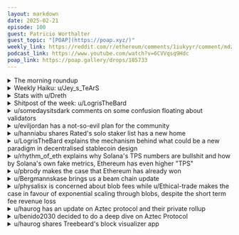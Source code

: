 ```yaml
---
layout: markdown
date: 2025-02-21
episode: 100
guest: Patricio Worthalter
guest_topic: "[POAP](https://poap.xyz/)"
weekly_link: https://reddit.com/r/ethereum/comments/1iukyyr/comment/mdzmtjg/
podcast_link: https://www.youtube.com/watch?v=6CVVqsq9Hdc
poap_link: https://poap.gallery/drops/185733
---
```



<details markdown=1>
<summary>The morning roundup</summary>
[View on Reddit →](https://reddit.com/r/ethereum/comments/1iukyyr/comment/mdy9pa1/)

[u/TimbukNine](https://reddit.com/u/TimbukNine)

> Ethereum

[u/FrenktheTank](https://reddit.com/u/FrenktheTank)

> $2762.95

[u/usesbinkvideo](https://reddit.com/u/usesbinkvideo)

> 3,649,991 Ethereans subscribed (+1,283)

[u/SuspiciousConcern](https://reddit.com/u/SuspiciousConcern)

> You had me at ETH.

</details>
<details markdown=1>
<summary>Weekly Haiku: u/Jey_s_TeArS</summary>
[View on Reddit →](https://reddit.com/r/ethereum/comments/1itsl6t/comment/mduxzv9/)

*Blockchain arena,*

*Meme coining Argentina,*

*Next come subpoena.*

</details>
<details markdown=1>
<summary>Stats with u/Dreth</summary>
[View on Reddit →](https://reddit.com/r/ethereum/comments/1iukyyr/comment/mdzeskp/)

Hi frens, happy friday.

ETH ETFs had some outflows (13M), BTC ETFs had big outflows (364.8M)

# ETH stats

UTC Timestamp: **2025-02-21T13:17:00Z**

## Price and supply

| Metric                          | Value       |
|:--------------------------------|:------------|
| Current ETH price               | 2,833       |
| 24h change (%)                  | 3.43        |
| Average ETH price over 1 day    | 2,753       |
| Average ETH price over 7 days   | 2,713       |
| Average ETH price over 30 days  | 2,899       |
| Supply at merge                 | 120,521,140 |
| Current supply                  | 120,559,745 |
| Supply differential since merge | 38,604      |
| Total inflation since merge (%) | 0.03        |

## ETF Flow (in millions of USD)

### Summary

| Metric                                  |   Value |
|:----------------------------------------|--------:|
| Total ETF Flow                          |  3166.8 |
| Total ETF Flow over the last 3 days     |    10.5 |
| Total ETF Flow on the last recorded day |   -13.1 |

### ETF Flow (last 3 days)

| Entity    |   2025-02-18 |   2025-02-19 |   2025-02-20 |   Total |
|:----------|-------------:|-------------:|-------------:|--------:|
| Fidelity  |          4.6 |         24.5 |         -2.8 |    26.3 |
| Grayscale |          0   |         -5.5 |        -10.3 |   -15.8 |

#### Sources

- [ultrasound.money](https://ultrasound.money)
- [farside.co.uk](https://farside.co.uk/eth)
- [farside.co.uk ETH ETF full historical tables](https://farside.co.uk/ethereum-etf-flow-all-data/)
- [coinglass.com](https://coinglass.com/)

##### [Previous post](https://reddit.com/r/ethereum/comments/1itsl6t/daily_general_discussion_february_20_2025/mdsnyu2/)

</details>
<details markdown=1>
<summary>Shitpost of the week: u/LogrisTheBard</summary>
[View on Reddit →](https://reddit.com/r/ethereum/comments/1ire1mq/daily_general_discussion_february_17_2025/mdcn6gn/)

For my cakeday I give you a Limerick:

There once was a bard on r/ethereum

who held ETH through market delirium.

They did not complain

about the crab market pain

but instead expanded their cranium.

</details>
<details markdown=1>
<summary>u/somedaysitsdark comments on some confusion floating about validators</summary>
[View on Reddit →](https://reddit.com/r/ethereum/comments/1iodft9/comment/mcjbesq/)

There is some confusion floating about as to why too many validators are bad.

Currently, if we hit around 2.1m validators, Ethereum, the network, will fail to finalize.

It's an issue of network traffic and the time it takes to aggregate all the signatures. [EIP-7514](https://eips.ethereum.org/EIPS/eip-7514) was implemented to buy us time until we could do something about it. [EIP-7251](https://eips.ethereum.org/EIPS/eip-7251) is that something. Its purpose is not simply to allow for compounding of validator rewards, but to reduce the network traffic by allowing large operators to effectively consolidate 64 validators into one.

Here is a nice read on the issue if you are interested: <https://medium.com/@james_gaps/eip-7251-explainer-aa10558b9150>

There is the additional concern that additional staking will further decrease rewards per ETH staked, and increase inflation, and there are talks of trying to address this, but it's not a critical *the network will fail to finalize* issue.

</details>
<details markdown=1>
<summary>u/eviljordan has a not-so-evil plan for the community</summary>
[View on Reddit →](https://reddit.com/r/ethereum/comments/1ip4x0j/comment/mcpbqsu/)

For those of you worried about the state of Ethereum in general, I highly suggest you get involved somehow, other than just watching the price.

I’m not new to this, but I spent the day participating in the Ephemery Testnet cycling, which led to me working on some other tooling for my testnet-staking setup, which led to questions and conversations with lots of brilliant people in the community across Reddit, CT, Matrix, Telegram, and Discord.

All of this felt really good and gave me a, not renewed because it never left, but… reinforced sense of confidence in the protocol, mission, and people behind it.

These are good, friendly, smart people. At Ethereum’s core, it’s a bunch of nerds trying to build something interesting and important that works. It’s fun to work on this stuff and truly feels like these people are my friends, even though I haven’t met ANY of them IRL. For someone that was born in ‘81 and was on the Internet in its early days, on IRC, in MUDs, on BBSs, and, later, in AOL chat rooms, that’s awesome. This is the same feeling and I love it.

Maybe the real generational wealth was the friends we made along the way 🥲

</details>
<details markdown=1>
<summary>u/hanniabu shares Rated's solo staker list has a new home</summary>
[View on Reddit →](https://reddit.com/r/ethereum/comments/1ip4x0j/comment/mcqf0rd/)

No better day than Valentine's Day to announce Rated's solo staker list has found a new home at EthStaker ❤️

* Rated's Tweet: <https://x.com/ratedw3b/status/1890403707017392173>
* EthStaker's Tweet: <https://x.com/ethStaker/status/1890401695840063649>
* Blog Post: <https://paragraph.xyz/@ethstaker/ethereum-solo-staker-list-handover-to-ethstaker>
* Reddit Post: <https://reddit.com/r/ethstaker/comments/1ipb8e7/rated_hands_over_ethereum_solo_staker_repository/>

</details>
<details markdown=1>
<summary>u/LogrisTheBard explains the mechanism behind what could be a new paradigm in decentralised stablecoin design</summary>
[View on Reddit →](https://reddit.com/r/ethereum/comments/1ipvxej/daily_general_discussion_february_15_2025/mcv9dl8/)

A normal person investing in assets enters a position by buying the asset and then exits the position by selling the asset. Here in web3 fewer of us every year qualify as normal. You see, market selling means you have to sell, which means you need liquidity to sell into, you are creating taxable events, etc. A less considered alternative to market selling is to buy a 1x short position somehow. If you hold both then as the asset price rides the famous crypto roller coaster the long would make money and the short would lose the same amount of money or vice versa. The result is zero change wrt whatever your short it redeemable in. Monetarily it's very similar to selling the position as long as you can exercise the put. A position that is not subject to price volatility is called [delta neutral](https://www.investopedia.com/terms/d/deltaneutral.asp).

There's a few fun advantages to this. As mentioned above, it might allow you to defer a taxable event on the asset being sold until long term capital gains would kick in which is useful even if the option comes at a premium. In addition to this, what if the token you would be selling was interest bearing? By continuing to hold it you continue to collect interest. As long as the interest on the long exceeds the cost to borrow or premium on the put you're now profiting from a carry trade. [I wrote about a different variety of a carry trade](https://tokenomicsexplained.com/harvesting-interest-rate-spreads) a few years ago which may be worth revisiting to see how it has played out. There's a few other facts worth noting here as well.

First, while I did say to buy a 1x short position, you are going to almost certainly use the long position as a collateral to borrow and create a 1x short position. This saves you from needing to come up with more capital. If you use a money market to execute the max short you can walk away with the stablecoins but you probably can't actually get to a delta neutral position due to LTV (loan to value) caps. This is still a nice option but there are risks I talk about in the post linked above. Otherwise you can use a variety of leverage platforms to get that LTV up to 100% and actually be delta neutral but you won't be able to withdraw the stablecoins.

This brings me to the second useful fact. The cost to short crypto is usually less than the cost to long due to the industry being generally bullish over the years. Case in point, this is why that icETH token is still making money years later. This fact is dead obvious if you looking at the funding rates on perpetual swap platforms. When [this line](https://cryptoquant.com/asset/eth/chart/derivatives/funding-rates?exchange=all_exchange&window=DAY&sma=0&ema=0&priceScale=log&metricScale=linear&chartStyle=column) is above zero, it means you can get paid taking a short position.

Combined, you are now in a position where you are making money on both the collateral and the short position of your delta neutral portfolio. That is just wild. So instead of selling your crypto, invoking a taxable event, and making stablecoin yield you can instead enter a delta neutral position, forfeit any profit from price appreciation, but retain collateral + funding rate yield while deferring a taxable event on the crypto collateral for as long as you like.

An astute reader will be asking themselves what is preventing someone from just buying crypto and entering such a position immediately from stablecoins? Nothing at all. You can do exactly that. If you do this with ETH you are giving up the stablecoin yield which is most likely sourced in some way from US treasuries in exchange for staking + funding rate yield. This can be advantageous in certain macro environments such as when fed interest rates are low and it's a risk-on environment with a lot of demand for leverage so the funding rates are high.

Of course [someone](https://docs.ethena.fi/) has already tokenized this idea so you don't have to manage the short position yourself and worry about brief fluctuations in the LST peg or funding rates. For a delta neutral position the most natural denomination is in whatever you are delta neutral to. This is going to most commonly be USD so the token wrapper around this position is a stablecoin.

This leads us to a new paradigm for stablecoin design. Consider stablecoin designs to date. How do they protect their peg in order to be stable? I see three basic mechanisms in play all of which lead to problems constraining adoption.

1) Redeemable reserves. These have the hardest peg but are ultimately only as strong as the underlying asset they are redeemable for. Stablecoins such as USDC are backed by treasuries and redeemable for USD so they are subject to government default/control. Furthermore, Circle can just blacklist your address. Stablecoins backed by USDC such as FRAX inherit this problem. LUSD/BOLD are backed by redeemable ETH collateral which leads to a hard peg but the redemptions force borrowers to maintain terrible LTV ratios which limits adoption.

2) Dynamic rates. USDS/DAI and similar coins are all borrowed into existence. They retain their peg by manipulating supply and demand of the token using variable interest rates. This leads to two problems. First, the interest rates are usually subject to intervention which is fallible. Second, the price experiences significant short term depegs before interest rate changes can kick in and restore the peg over a matter of days/weeks.

3) Revenue. Tokens like alUSD are backed by revenue from the collateral assets. This has proven to provide a relative weak peg and we regularly see tokens like this multiple percent off their peg. This is not a hallmark of a stablecoin and obviously limits their adoption as a token to hold for stable value.

Some tokens combine more than one of these approaches. For example crvUSD combines both reserves and programmatic adjustments to interest rates.

Contrast this with a stablecoin wrapping a delta neutral position which I'll call dnUSD which could be backed by any interest bearing collateral for which there is enough depth in options/perpetuals markets for any like-kind asset.

1) Unlike USDC, Circle can't blacklist an address. dnUSD isn't derived from USD in any way therefore the US government default on US treasury bills or seize the underlying reserves.

2) There is no need for a DAO to set or manipulate rates. The only rates are the collateral rate (e.g. staking) and the funding rate both of which are set by wider market forces that are difficult to manipulate.

3) Like LUSD this should be redeemable for the underlying but without the terrible UX to borrowers and LTV inefficiencies. This creates the necessary stability for adoption as a stablecoin.

4) Unlike borrowed stablecoins which are limited to scale with the demand for leverage, dnUSD adds revenue from the collateral. This enables to scale beyond the 0 funding rate line as far negative as the interest from the collateral. This is mathematically more scalable.

So what started as a way to potentially defer a taxable event to reduce tax obligations led to potentially the best pattern we have seen for a truly decentralized stablecoin once we wrapped the position in a token. That's actually rather profound.

</details>
<details markdown=1>
<summary>u/rhythm_of_eth explains why Solana's TPS numbers are bullshit and how by Solana's own fake metrics, Ethereum has even higher "TPS"</summary>
[View on Reddit →](https://reddit.com/r/ethereum/comments/1ire1mq/daily_general_discussion_february_17_2025/mdbholw/)

Apparently people in the crypto community and r/cc subreddit are catching up with the absurd numbers of Solana I've been posting here about on the last 2 months. In summary:

Solana inflates its reported transaction throughput and revenue metrics by including *Vote and Compute Budget transactions*, which make up 90-95% of total transactions. These are not real user-initiated transactions but rather validator votes and helper function transactions, so basically it's boosting network activity.

Of the peak 4k TPS we discussed last time, we usually discounted voting transactions leaving us with 1.2k TPS or so.

We also know that only 60% of those actually succeed, giving us 720 TPS... But guess what... *1 in 3* of those transactions would actually be considered transactions in Ethereum. 2 thirds are actually validators paying other validators to vote on consensus, and users setting transaction fees, so really no actual end user transfer of value.

This puts Solana, nowadays at roughly 250 TPS. For reference Ethereum L1 and L2s do 210 TPS nowadays... While being actually decentralized and censorship resistant... And this has been only revisiting the TPS numbers I had run before but fee revenue is likely also impacted.

Honestly at this point whoever thinks to bring up the damn 3 front war FUD from Bankless can be fully called out. 

DA is going to be won in 2025, Execution Layer was not even a challenge, and when your asset is the preferred crypto to use as collateral, moneyness is won.

The only thing ETH is currently not good for is speculation and store of value (in comparison to the appreciation of Bitcoin, because of different issuance models).

---

[View on Reddit →](https://reddit.com/r/ethereum/comments/1ire1mq/daily_general_discussion_february_17_2025/mdbmtez/)

For reference, the Ethereum network is already processing between 2 and 2.5k attestations per second (1 block per 12 seconds, 900,000 active validators, roughly 28000 attestations per block)

Solana's claims would be equivalent to us counting those attestations towards TPS of the Ethereum chain. We just don't do it because it would be a stupid metric in terms of measuring *real* activity in the chain.

We could also count peer to peer transactions which, assuming 50 to 100 peers per node, would require to count block proposals, transaction gossip and syncing updates, so anywhere between 250 and 500 TPS.

This is not even considering whatever happens in the execution layer of L2s.

Basically if we count like Solana does, we have roughly 3000 TPS on L1 only already. The thing is that the design is simply *better* for decentralization. It keeps consensus and execution isolated and with that it allows Ethereum to have 100% uptime for years as opposed to downtimes in Solana.

But Ethereum never claims to have 3k TPS, Solana does. Ethereum actually scales TPS through L2s too... They are two different models, but only one of them is giving us deceiving numbers.

</details>
<details markdown=1>
<summary>u/pbrody makes the case that Ethereum has already won</summary>
[View on Reddit →](https://reddit.com/r/ethereum/comments/1is6u0b/daily_general_discussion_february_18_2025/mdfind8/)

I would like to pull a comment from the another thread I saw online and address it here. Someone said they feel like Ethereum is dying on the inside. It is not. We are struggling with winning. 

Ethereum won and I keep saying this and I am mystified as to why others don't see this. We won. Solana had it's meme-coin moment. And now it's over. I think Ethereum is having a hard time wiht the part about not being underdogs anymore. 

We're not underdogs. We're not revolutionaries. We're the establishment now. It's out job to steward this amazing ecosystem so it is serves everyone. So that it stays decentralized and censorship resistant and monopoly resistant and we don't consume ourselves with infighting and fragmentation. 

Next time you are tempted to complain about how bad things are - such as the price of ETH - put them in some CONTEXT. The price of ETH is low because we were WILDLY successful at increasing capacity. Those low prices combined with great security are now luring in new waves of institutional buyers and users. 

That's my .02USDC ❤️

</details>
<details markdown=1>
<summary>u/Bergmannskase brings us a beam chain update</summary>
[View on Reddit →](https://reddit.com/r/ethereum/comments/1is6u0b/daily_general_discussion_february_18_2025/mderjlo/)

If you didn't like the name Beam chain, now is the time to come up with suggestions. Apparently the word "Beam" is trademarked somehow

<https://xcancel.com/drakefjustin/status/1891756928801354030>

From Justin Drake's tweet if you are interested:

>**beam call #1—progress at the social layer**
> 
> <https://youtube.com/watch?v=sSx6juIu4AI>
> 
>→ intros from 8 new beam teams
> 
>→ comments from the 6 mainnet CL teams
> 
>→ intros from 2 new EF coordinators

[Table showing all new CL teams](https://i.imgur.com/YFkwjq2.jpeg)


>Outstanding diversity across 14 CL teams:
> 
>→ all continents covered (except Antartica)
> 
>→ new languages (Zig, C, C++, C#)
> 
>→ new self-funded teams
> 
>Some say the most bullish thing for Ethereum is to be understood. I believe this applies to the guts of Ethereum L1 too. The beam chain is a natural onboarding point for teams of devs who would appreciate every line of spec and every minute implementation detail.
> 
>Beam call #2 (Feb 28 at 2pm UTC) will focus on technical progress, e.g. post-quantum signatures. Calls are open—DM me for a calendar invite :)
> 
>Apologies for withholding beam updates on Twitter til now. I kept a low profile after receiving a cease-and-desist from a project that trademarked the word "beam".
> 
>We need to move away from "beam". I see this as an opportunity for a more decentralised branding process. Please DM @ladislaus0x with name suggestions :)
> 
>Zooming out, this is potentially the beginning of a multi-year mission to radically upgrade the foundations of Ethereum L1 and prepare it for decades to come. It's humbling to see a small army of builders rise to the occasion, and I can't be more pleased by the amount of social and technical progress in the few months since Devcon.

</details>
<details markdown=1>
<summary>u/physalisx is concerned about blob fees while u/Ethical-trade makes the case in favour of exponential scaling through blobs, despite the short term fee revenue loss</summary>
[View on Reddit →](https://reddit.com/r/ethereum/comments/1ipvxej/daily_general_discussion_february_15_2025/mcvu6gs/)

[u/physalisx](https://reddit.com/u/physalisx):

Seeing blob fees coming back down from slight-above-nothing to effectively-nothing (1 wei, right now) is making me increasingly bearish on Ethereum's whole scaling plans. We are now 3 and a half months "at blob target" yet so far no noteworthy fees are being paid for it, indicating that there is simply not enough demand for Ethereum L2 transactions to even sustainably fill the current limit. 

I've predicted back in October that we'd likely not see a lasting fee market for blobs until Pectra. Seeing this unfortunately more and more likely (time is running out), I predict that we won't see a lasting blob fee market until Fusaka either, and with the exponential scaling that comes with Fusaka and PeerDAS, we won't see a lasting blob fee market anytime soon after that either. So where does that leave us? No DA income to be expected for the next few years, at best? Can someone remind me why this is good, again? 

I've always thought hard forking in fixed blob targets is a bad and hacky solution to begin with. The only thing we should fixate by consensus is the blob limit, but the blob target should be dynamic between 0 and blob limit and only grow (or shrink) when that target gets continuiously exceeded in either direction, ensuring that appropriate L1 fees are paid. Same goes for the gas limit/target on L1, for that matter.

---

[View on Reddit →](https://reddit.com/r/ethereum/comments/1ipvxej/daily_general_discussion_february_15_2025/mcvvp5q/)

[u/Ethical-trade](https://reddit.com/u/Ethical-trade):

" So where does that leave us?"
That leaves us with a platform that sends a message to the market. The message reads "settle on Ethereum like Sony, Coinbase, Deutsche Bank and Kraken do, it will cost close to nothing and you'll make tons of money".

I believe that you're ignoring the part where several major institutions are currently building rollups that we don't know about yet. Each institution is able to bring millions of users, and will do the marketing for Ethereum. And many more are debating whether to do it or not.

Had the blob market been saturated, management teams would have decided that Ethereum isn't the right choice for their plans.

If I could snap my fingers and 100x the number of blobs, I'd do just that.

Monetizing 1,000s of successful rollups will bring an incredible amount of revenue to Ethereum without being expensive for users. This is what Ethereum is being built for, not to make investors a quick buck at the expense of builders and users and then the only truly decentralized blockchain fails.

</details>
<details markdown=1>
<summary>u/haurog has an update on Aztec protocol and their private rollup</summary>
[View on Reddit →](https://reddit.com/r/ethereum/comments/1is6u0b/daily_general_discussion_february_18_2025/mdegb4c/)

I attended yesterdays Aztec solo staking community call. For those who do not know, Aztec is a privacy preserving zkRollup on Ethereum which uses their own programming language called Noir to be able to write privacy preserving smart contracts.

Overall, there was not too much information on the call, but here are some of the interesting points:

Aztec is slowly preparing for their mainnet launch (this year?). They just established a non-profit foundation in Switzerland which does research, supports builders and maintain their programming language. They will provide grants and ensure community involvement in decisions. There will be governance which uses a 'hypothetical Asset'. Wen token? ;-)

They want to decentralize as much as possible, this means they want to have solo stakers involved in their rollup. As far as I understand there are two kinds of nodes: 

1) Validator Nodes (or sequencers). This can be run on consumer hardware at home.

2) Prover Nodes. This is for specialised hardware in a data center.

The exact hardware requirements are not defined yet. There was some discussion about high bandwidth requirements for node operators, but nothing is set in stone yet. At the moment it sounds like if you struggle with bandwidth for a mainnet node already, you might not be able to participate as a node operator on Aztec.

There will also be a stake you have to provide, but the exact amount and the rewards are also a work in progress. 

At the end of Q1 they plan to get the public testnet up and running. It will run on Sepolia. This might be a great opportunity to test the waters and see if it makes sense  to run a node. At the moment they have a permissioned devnet, so nothing to test yet as a node operator.

They have docs about running a node, but they are very minimal at the moment: <https://docs.aztec.network/run_node>

I am looking forward to have a privacy preserving rollup to play around with. I love their emphasis on decentralisation. I am not too familiar with their programming toolchain to judge what the barrier to entry is for devs. 

They have a discord and other channels to keep up with their development: <https://linktr.ee/aztecprotocol>

</details>
<details markdown=1>
<summary>u/benido2030 decided to do a deep dive on Aztec Protocol</summary>
[View on Reddit →](https://reddit.com/r/ethereum/comments/1iszigs/daily_general_discussion_february_19_2025/mdl34wj/)

Yesterday u/haurog [shared an update on aztec](https://reddit.com/r/ethereum/comments/1is6u0b/comment/mdegb4c/?utm_source=share&utm_medium=web3x&utm_name=web3xcss&utm_term=1&utm_content=share_button). Aztec is a very important project, but because it is privacy focussed it works differently than other rollups. I had some questions, but we both weren't 100% sure how it works... So I have done some digging today ([mainly using the official docs](https://docs.aztec.network/aztec)) and wanted to share my learnings with you. 

In Aztec there is public and private state. As stated yesterday I believe both public and private state is needed to allow for more than just transactions, e.g. swaps, lending/ borrowing etc. Only of the balance of two assets in an AMM is public, you know the price. If it was private, the swap can't be done. Only if the balance of an asset (and the APY) you want to borrow is public, you can actually borrow it. Why? Because only if the information is public, you as the user can create a valid zk proof for these transactions. 

So how do private and public transactions work together?

Private transactions are client-side only. What does that mean? The user starts a transaction (e.g. sending ETH to a friend) and creates a zk proof for it. If you interacted with Aztec 2 or 3 years ago, you might remember that back then transactions took some time. I believe back then it was the same thing: you first had / have to create a zk proof of the transaction, meaning you proof that you have the funds to send. That takes time because the creation of a zk proof is still a lot of compute (at least compared to non zk execution). Then send the zk proof without any inputs (your own balance, your public key, the receiving public key) to the public side of the rollup, in this case to the aztec node = the sequencer. The sequencer includes your transaction in a block and later that block is settled on Ethereum mainnet. 

So how does the receiver know that I sent them funds? Aztec uses a UTXO model for that. With the zk proof the sender also creates a UTXO representing the funds. This UTXO is also forwarded to the sequencer for inclusion in the rollup. It is encrypted and only the receiver can decrypt it. If the receiver "sees" a UTXO for them, they can spend it by nullifying it, by proving ownership of it, nullifying it and creating a new UTXO for the next recipient. 

So how can I do a private transaction that touches public state without revealing it is me, e.g. swapping ETH for USD? 

Private transactions that trigger public functions, like swaps on a DEX. The setup seems to be very similar: 

You create a zk proof on the client side that shows you have the funds to make the swap and what you should receive from the AMM. You send the zk proof and a UTXO for the swap to the roll up nodes. The nodes job is then to execute the public functions and to hence to execute the swap, adding the UTXO balance to the pool and creating a new UTXO with the funds the initiator is supposed to receive. 

But the nodes create the UTXO and hence know who the receiver is? This means its's not private anymore?! Apparently the UTXO is for an anonymous contract, that is somehow controlled by your private address. So it is private indeed. 

So what's the role of the provers? The provers take all transactions of the network, generate zk proofs for them and aggregate these proofs to include them in the rollup and settle them on Ethereum. 

P.S. I have no idea if this is correct, most of the time I have no idea what I am doing, especially when it comes to tech/ black magic, so please take this with a grain of salt!

</details>
<details markdown=1>
<summary>u/haurog shares Treebeard's block visualizer app</summary>
[View on Reddit →](https://reddit.com/r/ethereum/comments/1is6u0b/daily_general_discussion_february_18_2025/mdejlni/)

Treebeard, an EVMaverick, built an amazing emoji block visualizer. Every transaction is categorized and depicted with an emoji. We can see uniswap trades, beacon deposits, contract creation, token transfers, nft transfers, opensea sales, blob transactions, approvals, and uncategorized contract interactions. It is fascinating to see the activity in such a compact fashion. It gives you a very different perspective on the chain activity and its actors. Have a look at it: <https://www.emojiblocks.com/>

It reminds me a bit of the txstreet visualization from way back when, but much more informative: <https://txcity.io/v/eth-btc>

</details>
